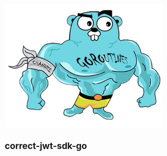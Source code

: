 ![image](https://github.com/correctinho/correct-util-sdk-go/blob/master/golang_strong.png)

# correct-jwt-sdk-go
